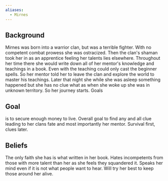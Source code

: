 ```yaml
---
aliases:
  - Mirnes
---
```

## Background
Mirnes was born into a warrior clan, but was a terrible fighter. With no competent combat prowess she was ostracized. Then the clan's shaman took her in as an apprentice feeling her talents lies elsewhere. Throughout her time there she would write down all of her mentor's knowledge and teachings in a book. Even with the teaching could only cast the beginner spells. So her mentor told her to leave the clan and explore the world to master his teachings. Later that night she while she was asleep something happened but she has no clue what as when she woke up she was in unknown territory. So her journey starts. Goals 
## Goal
is to secure enough money to live. Overall goal to find any and all clue leading to her clans fate and most importantly her mentor. Survival first, clues later. 
## Beliefs
The only faith she has is what written in her book. Hates incompetents from those with more talent than her as she feels they squandered it. Speaks her mind even if it is not what people want to hear. Will try her best to keep those around her alive.